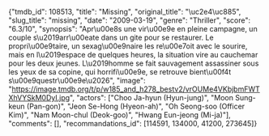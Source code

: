 {"tmdb_id": 108513, "title": "Missing", "original_title": "\uc2e4\uc885", "slug_title": "missing", "date": "2009-03-19", "genre": "Thriller", "score": "6.3/10", "synopsis": "Apr\u00e8s une vir\u00e9e en pleine campagne, un couple s\u2019arr\u00eate dans un gite pour se restaurer. Le propri\u00e9taire, un sexag\u00e9naire les re\u00e7oit avec le sourire, mais en l\u2019espace de quelques heures, la situation vire au cauchemar pour les deux jeunes. L\u2019homme se fait sauvagement assassiner sous les yeux de sa copine, qui horrifi\u00e9e, se retrouve bient\u00f4t s\u00e9questr\u00e9e\u2026", "image": "https://image.tmdb.org/t/p/w185_and_h278_bestv2/vrOUMe4VKbjbmFWTXhVYSkM0DyI.jpg", "actors": ["Choo Ja-hyun (Hyun-jung)", "Moon Sung-keun (Pan-gon)", "Jeon Se-Hong (Hyeon-ah)", "Oh Seong-soo (Officer Kim)", "Nam Moon-chul (Deok-goo)", "Hwang Eun-jeong (Mi-ja)"], "comments": [], "recommandations_id": [114591, 134000, 41200, 273645]}